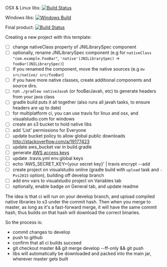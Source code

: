OSX & Linux libs: [![Build Status](https://travis-ci.org/bgorven/Hello.svg?branch=develop)](https://travis-ci.org/bgorven/Hello)

Windows libs: [![Windows Build](https://buddygorven.visualstudio.com/_apis/public/build/definitions/35dfd6bd-527b-44e5-bb54-1215b7cc5fbf/2/badge)](https://buddygorven.visualstudio.com/Hello)

Final product: [![Build Status](https://travis-ci.org/bgorven/Hello.svg?branch=master)](https://travis-ci.org/bgorven/Hello)

Creating a new project with this template:

- [ ] change nativeClass property of JNILibrarySpec component
- [ ] optionally, rename JNILibrarySpec component (e.g for `nativeClass "com.example.FooBar"`, `'native'(JNILibrarySpec)` -> `fooBar(JNILibrarySpec)`)
- [ ] if you renamed the component, move the native sources (e.g `mv src/native/ src/fooBar`)
- [ ] if you have more native classes, create additional components and source dirs.
- [ ] run `./gradlew nativeJavah` (or fooBarJavah, etc) to generate headers from your java class
- [ ] gradle build puts it all together (also runs all javah tasks, to ensure headers are up to date)
- [ ] for multiplatform ci, you can use travis for linux and osx, and visualstudio.com for windows
- [ ] create an s3 bucket to hold native libs
- [ ] add 'List' permissions for Everyone
- [ ] update bucket policy to allow global public downloads http://stackoverflow.com/a/19177423
- [ ] update aws_bucket var in build.gradle
- [ ] generate [AWS access keys](https://console.aws.amazon.com/iam/home?#security_credential)
- [ ] update .travis.yml env.global keys
- [ ] echo 'AWS_SECRET_KEY={your secret key}' | travis encrypt --add
- [ ] create project on visualstudio online (gradle build with `upload` task and `-Pvs2015` option), building off develop branch
- [ ] add env vars to visualstudio project on Variables tab
- [ ] optionally, enable badge on General tab, and update readme

The idea is that ci will run on your develop branch, and upload compiled native libraries to s3 under the commit hash.
Then when you merge to master, as long as it's a fast-forward merge, it will have the same commit hash, thus builds on that hash will download the correct binaries.

So the process is:

- commit changes to develop
- push to github
- confirm that all ci builds succeed
- git checkout master && git merge develop --ff-only && git push
- libs will automatically be downloaded and packed into the main jar, wherever master gets built
